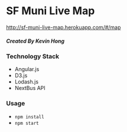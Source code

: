 # SF Muni Live Map

http://sf-muni-live-map.herokuapp.com/#/map

##### Created By Kevin Hong

### Technology Stack
 * Angular.js
 * D3.js
 * Lodash.js
 * NextBus API

### Usage
* `npm install`
* `npm start`
